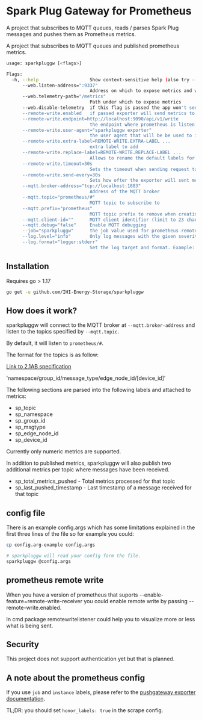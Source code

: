 # Spark Plug Gateway for Prometheus

A project that subscribes to MQTT queues, reads / parses Spark Plug messages and pushes them as Prometheus metrics.

A project that subscribes to MQTT queues and published prometheus metrics.

```bash
usage: sparkpluggw [<flags>]

Flags:
  -h, --help                   Show context-sensitive help (also try --help-long and --help-man).
      --web.listen-address=":9337"  
                               Address on which to expose metrics and web interface
      --web.telemetry-path="/metrics"  
                               Path under which to expose metrics
      --web.disable-telemetry  if this flag is passed the app won't server the metrics endpoint
      --remote-write.enabled   if passed exporter will send metrics to a remote prometheus
      --remote-write.endpoint=http://localhost:9090/api/v1/write  
                               the endpoint where prometheus is listen for remote write requests
      --remote-write.user-agent="sparkpluggw exporter"  
                               the user agent that will be be used to identify the exporter in prometheus
      --remote-write.extra-label=REMOTE-WRITE.EXTRA-LABEL ...  
                               extra label to add
      --remote-write.replace-label=REMOTE-WRITE.REPLACE-LABEL ...  
                               Allows to rename the default labels for remote write
      --remote-write.timeout=30s  
                               Sets the timeout when sending request to prometheus remote write
      --remote-write.send-every=30s  
                               Sets how ofter the exporter will sent metrics to prometheus
      --mqtt.broker-address="tcp://localhost:1883"  
                               Address of the MQTT broker
      --mqtt.topic="prometheus/#"  
                               MQTT topic to subscribe to
      --mqtt.prefix="prometheus"  
                               MQTT topic prefix to remove when creating metrics
      --mqtt.client-id=""      MQTT client identifier (limit to 23 characters)
      --mqtt.debug="false"     Enable MQTT debugging
      --job="sparkpluggw"      the job value used for prometheus remote write
      --log.level="info"       Only log messages with the given severity or above. Valid levels: [debug, info, warn, error, fatal]
      --log.format="logger:stderr"  
                               Set the log target and format. Example: "logger:syslog?appname=bob&local=7" or "logger:stdout?json=true"
```

## Installation

Requires go > 1.17

```bash
go get -u github.com/IHI-Energy-Storage/sparkpluggw
```

## How does it work?

sparkpluggw will connect to the MQTT broker at `--mqtt.broker-address` and
listen to the topics specified by `--mqtt.topic`.

By default, it will listen to `prometheus/#`.

The format for the topics is as follow:

[Link to 2.1AB specification](https://s3.amazonaws.com/cirrus-link-com/Sparkplug+Topic+Namespace+and+State+ManagementV2.1+Apendix++Payload+B+format.pdf)

'namespace/group_id/message_type/edge_node_id/[device_id]'

The following sections are parsed into the following labels and attached to metrics:

- sp_topic
- sp_namespace
- sp_group_id
- sp_msgtype
- sp_edge_node_id
- sp_device_id

Currently only numeric metrics are supported.

In addition to published metrics, sparkpluggw will also publish two additional metrics per topic where messages have been received.

- sp_total_metrics_pushed  - Total metrics processed for that topic
- sp_last_pushed_timestamp - Last timestamp of a message received for that topic

## config file
There is an example config.args which has some limitations explained in the first three lines of the file
so for example you could:
```bash
cp config.arg-example config.args

# sparkpluggw will read your config form the file.
sparkpluggw @config.args
```

## prometheus remote write
When you have a version of prometheus that suports --enable-feature=remote-write-receiver you could enable remote write
by passing --remote-write.enabled.

In cmd package remotewritelistener could help you to visualize more or less what is being sent.

## Security

This project does not support authentication yet but that is planned.

## A note about the prometheus config

If you use `job` and `instance` labels, please refer to the [pushgateway
exporter
documentation](https://github.com/prometheus/pushgateway#about-the-job-and-instance-labels).

TL;DR: you should set `honor_labels: true` in the scrape config.
